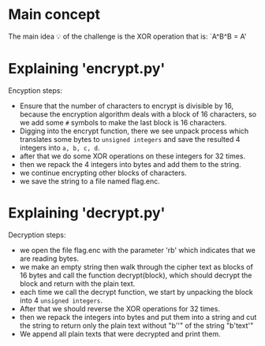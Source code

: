 # Main concept
The main idea 💡 of the challenge is the XOR operation that is: `A^B^B = A'  

# Explaining 'encrypt.py'  
Encyption steps:  
- Ensure that the number of characters to encrypt is divisible by 16, because the encryption algorithm deals with a block of 16 characters, 
so we add some `#` symbols to make the last block is 16 characters.
- Digging into the encrypt function, there we see unpack process which translates some bytes to `unsigned integers` and save the resulted 4 
integers into `a, b, c, d`.  
- after that we do some XOR operations on these integers for 32 times.  
- then we repack the 4 integers into bytes and add them to the string.  
- we continue encrypting other blocks of characters.
- we save the string to a file named flag.enc.  

# Explaining 'decrypt.py'  
Decryption steps:  
- we open the file flag.enc with the parameter 'rb' which indicates that we are reading bytes.
- we make an empty string then walk through the cipher text as blocks of 16 bytes and call the function decrypt(block), which should decrypt the
block and return with the plain text.  
- each time we call the decrypt function, we start by unpacking the block into 4 `unsigned integers`.  
- After that we should reverse the XOR operations for 32 times. 
- then we repack the integers into bytes and put them into a string and cut the string to return only the plain text without "b''" of the string 
"b'text'"  
- We append all plain texts that were decrypted and print them.
